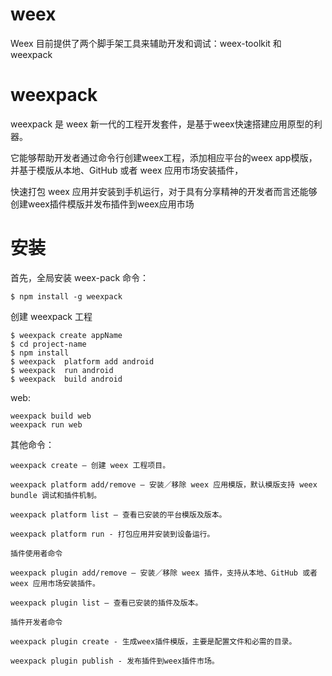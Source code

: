 

# weex

Weex 目前提供了两个脚手架工具来辅助开发和调试：weex-toolkit 和 weexpack


# weexpack

weexpack 是 weex 新一代的工程开发套件，是基于weex快速搭建应用原型的利器。

它能够帮助开发者通过命令行创建weex工程，添加相应平台的weex app模版，并基于模版从本地、GitHub 或者 weex 应用市场安装插件，

快速打包 weex 应用并安装到手机运行，对于具有分享精神的开发者而言还能够创建weex插件模版并发布插件到weex应用市场


# 安装

首先，全局安装 weex-pack 命令：

```
$ npm install -g weexpack
```

创建 weexpack 工程

```
$ weexpack create appName
$ cd project-name
$ npm install
$ weexpack  platform add android
$ weexpack  run android
$ weexpack  build android
```

web:
```
weexpack build web
weexpack run web
```


其他命令：

```
weexpack create — 创建 weex 工程项目。

weexpack platform add/remove — 安装／移除 weex 应用模版，默认模版支持 weex bundle 调试和插件机制。

weexpack platform list — 查看已安装的平台模版及版本。

weexpack platform run - 打包应用并安装到设备运行。

插件使用者命令

weexpack plugin add/remove — 安装／移除 weex 插件，支持从本地、GitHub 或者 weex 应用市场安装插件。

weexpack plugin list — 查看已安装的插件及版本。

插件开发者命令

weexpack plugin create - 生成weex插件模版，主要是配置文件和必需的目录。

weexpack plugin publish - 发布插件到weex插件市场。

```